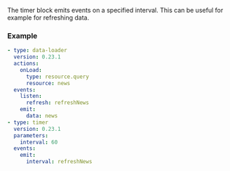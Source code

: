 The timer block emits events on a specified interval. This can be useful for example for refreshing
data.

### Example

```yaml
- type: data-loader
  version: 0.23.1
  actions:
    onLoad:
      type: resource.query
      resource: news
  events:
    listen:
      refresh: refreshNews
    emit:
      data: news
- type: timer
  version: 0.23.1
  parameters:
    interval: 60
  events:
    emit:
      interval: refreshNews
```
